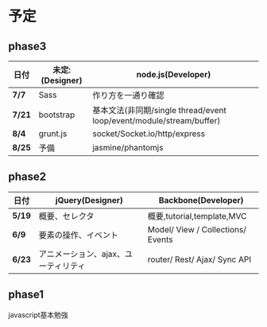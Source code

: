 # 予定

## phase3

日付 | 未定:(Designer) | node.js(Developer)
--- | --- | ---
**7/7** | Sass | 作り方を一通り確認
**7/21** | bootstrap | 基本文法(非同期/single thread/event loop/event/module/stream/buffer)
**8/4** | grunt.js | socket/Socket.io/http/express
**8/25** | 予備 | jasmine/phantomjs

## phase2

日付 | jQuery(Designer) | Backbone(Developer)
--- | --- | ---
**5/19** | 概要、セレクタ | 概要,tutorial,template,MVC
**6/9**  | 要素の操作、イベント | Model/ View / Collections/ Events
**6/23** | アニメーション、ajax、ユーティリティ | router/ Rest/ Ajax/ Sync API

## phase1

javascript基本勉強

